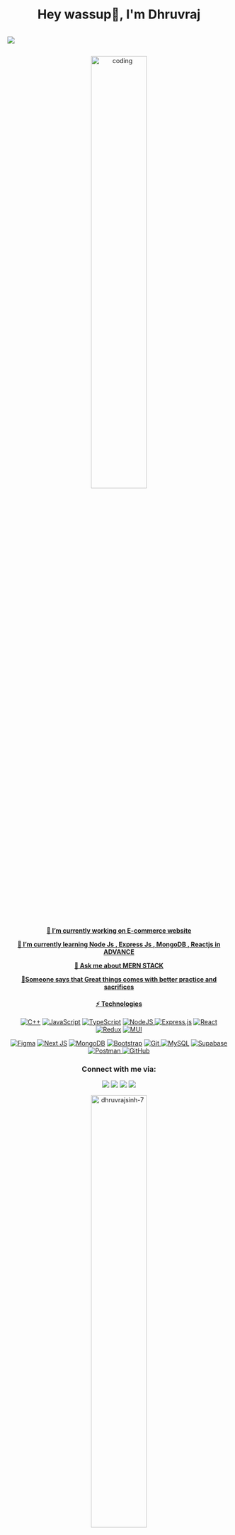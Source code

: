 <h1 align="center">Hey wassup👋, I'm Dhruvraj</h1>
<div style="display: flex">
  <p align="center" >
    <a href="https://github.com/DenverCoder1/readme-typing-svg"><img style="justify-content: center" src="https://readme-typing-svg.herokuapp.com?size=24&color=6353FF&center=true&vCenter=true&width=520&lines=Full+Stack+Web+Developer;Learning+Untill+I+Achieve+MyDream;A+Technophile+and+A+Computer+Geek;Always+Learning+New+Things"</a>
  </p>
</div>

<p align="center"  width="100%">
<img alt="coding" width="50%" src="https://imgs.search.brave.com/vaRNSGDBATPrV0Rfe7tD5_b5DQGzXtcXDK1EeV-1PxU/rs:fit:800:600:1/g:ce/aHR0cHM6Ly9pLmdp/ZmVyLmNvbS9RRHlE/LmdpZg.gif">
</p>
<section align="center">
  <b>🔭 I’m currently working on E-commerce website </b>

  <b>🌱 I’m currently learning Node Js , Express Js , MongoDB , Reactjs in ADVANCE</b>

  <b>💬 Ask me about MERN STACK</b>

 <b>💯Someone says that Great things comes with better practice and sacrifices</b>

<!-- <h3 align="left">Connect With Me:</h3>
<p align="left">
<a href="https://twitter.com/GohilDh34395600" target="blank"><img align="center" src="https://raw.githubusercontent.com/rahuldkjain/github-profile-readme-generator/master/src/images/icons/Social/twitter.svg" alt="dhruvrajsinh-07" height="30" width="40" /></a>
<a href="https://www.linkedin.com/in/dhruvrajsinh-gohil-a14764205" target="blank"><img align="center" src="https://raw.githubusercontent.com/rahuldkjain/github-profile-readme-generator/master/src/images/icons/Social/linked-in-alt.svg" alt="dhruvrajsinh-98a80b205" height="30" width="40" /></a>
<a href="https://instagram.com/ig_dhruvrajsinh" target="blank"><img align="center" src="https://raw.githubusercontent.com/rahuldkjain/github-profile-readme-generator/master/src/images/icons/Social/instagram.svg" alt="ig_dhruvrajsinh" height="30" width="40" /></a>
<a href="https://leetcode.com/Dhruvraj_05/" target="blank"><img align="center" src="https://raw.githubusercontent.com/rahuldkjain/github-profile-readme-generator/master/src/images/icons/Social/leet-code.svg" alt="Dhruvraj_05" height="30" width="40" /></a>
</p> -->
#### ⚡ Technologies
  <a href="">![C++](https://img.shields.io/badge/c++-%2300599C.svg?style=for-the-badge&logo=c%2B%2B&logoColor=white)</a>
<a href="https://www.javascript.com/">![JavaScript](https://img.shields.io/badge/javascript-%23323330.svg?style=for-the-badge&logo=javascript&logoColor=%23F7DF1E)</a>
  <a href="https://www.typescriptlang.org/">![TypeScript](https://img.shields.io/badge/typescript-%23007ACC.svg?style=for-the-badge&logo=typescript&logoColor=white)</a>
  <a href="https://nodejs.org/en/">![NodeJS](https://img.shields.io/badge/node.js-6DA55F?style=for-the-badge&logo=node.js&logoColor=white)
</a>
  <a href="https://expressjs.com"> ![Express.js](https://img.shields.io/badge/express.js-%23404d59.svg?style=for-the-badge&logo=express&logoColor=%2361DAFB)</a>
  <a href="https://reactjs.org/">![React](https://img.shields.io/badge/react-%2320232a.svg?style=for-the-badge&logo=react&logoColor=%2361DAFB)</a>
  <a href="https://redux.js.org/">![Redux](https://img.shields.io/badge/redux-%23593d88.svg?style=for-the-badge&logo=redux&logoColor=white)</a>
  <a href="https://mui.com/">![MUI](https://img.shields.io/badge/MUI-%230081CB.svg?style=for-the-badge&logo=mui&logoColor=white)
</a>  
  
  <a href="https://www.figma.com/">![Figma](https://img.shields.io/badge/figma-%23F24E1E.svg?style=for-the-badge&logo=figma&logoColor=white)</a>
  <a href="https://nextjs.org">![Next JS](https://img.shields.io/badge/Next-black?style=for-the-badge&logo=next.js&logoColor=white)</a>
  <a href="https://www.mongodb.com/">![MongoDB](https://img.shields.io/badge/MongoDB-%234ea94b.svg?style=for-the-badge&logo=mongodb&logoColor=white)</a>
  <a href="https://getbootstrap.com/">![Bootstrap](https://img.shields.io/badge/bootstrap-%23563D7C.svg?style=for-the-badge&logo=bootstrap&logoColor=white)</a>
  <a href="https://git-scm.com/">![Git](https://img.shields.io/badge/git-%23F05033.svg?style=for-the-badge&logo=git&logoColor=white)
</a>
  <a href="https://www.mysql.com/">![MySQL](https://img.shields.io/badge/mysql-%2300f.svg?style=for-the-badge&logo=mysql&logoColor=white)</a>
  <a href="https://supabase.com/">![Supabase](https://img.shields.io/badge/Supabase-3ECF8E?style=for-the-badge&logo=supabase&logoColor=white)</a>
  <a href="https://www.postman.com/">![Postman](https://img.shields.io/badge/Postman-FF6C37?style=for-the-badge&logo=postman&logoColor=white)
</a>
<a href="https://github.com/">![GitHub](https://img.shields.io/badge/github-%23121011.svg?style=for-the-badge&logo=github&logoColor=white)</a>

### Connect with me via:

<p align="center"> 
  <a target="_blank"
    href="mailto:dhruvsss007@gmail.com"><img 
    src="https://img.shields.io/badge/-Gmail-D14836?style=for-the-badge&logo=Gmail&logoColor=white"></img></a>
  <a target="_blank"
    href="https://www.linkedin.com/in/dhruvrajsinh-gohil-a14764205"><img
    src="https://img.shields.io/badge/-LinkedIn-0077b5?style=for-the-badge&logo=LinkedIn&logoColor=white"></img></a>
  <a target="_blank"
    href="https://twitter.com/GohilDh34395600"><img
    src="https://img.shields.io/badge/-Twitter-1DA1F2?style=for-the-badge&logo=Twitter&logoColor=white"></img></a>
  <a target="_blank"
   href="https://leetcode.com/Dhruvraj_05/"><img
   src="https://img.shields.io/badge/Leetcode-1DA1F2?style=for-the-badge&logo=Leetcode&logoColor=black"></img></a>

</p>
<p><img align="center" width="50%" src="https://github-readme-stats.vercel.app/api/top-langs?username=dhruvrajsinh-7&show_icons=true&locale=en&layout=compact" alt="dhruvrajsinh-7" /></p>
<p>&nbsp;</p>



 <a href="https://awesome-github-stats.azurewebsites.net/index.html??cardType=github&theme=dark">
    <img  alt="Dhruvrajsinh's GitHub Stats" src="https://awesome-github-stats.azurewebsites.net/user-stats/dhruvrajsinh-7?cardType=github&theme=dark" />
  </a>
</section>


